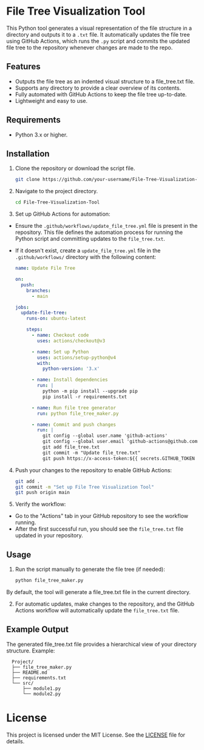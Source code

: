 # File Tree Visualization Tool

This Python tool generates a visual representation of the file structure in a directory and outputs it to a `.txt` file. It automatically updates the file tree using GitHub Actions, which runs the `.py` script and commits the updated file tree to the repository whenever changes are made to the repo.

## Features

- Outputs the file tree as an indented visual structure to a file_tree.txt file.
- Supports any directory to provide a clear overview of its contents.
- Fully automated with GitHub Actions to keep the file tree up-to-date.
- Lightweight and easy to use.

## Requirements

- Python 3.x or higher.

## Installation

1. Clone the repository or download the script file.

   ```bash
   git clone https://github.com/your-username/File-Tree-Visualization-Tool.git

2. Navigate to the project directory.

   ```bash
   cd File-Tree-Visualization-Tool

3. Set up GitHub Actions for automation:

- Ensure the `.github/workflows/update_file_tree.yml` file is present in the repository. This file defines the automation process for running the Python script and committing updates to the `file_tree.txt`.
-  If it doesn't exist, create a `update_file_tree.yml` file in the `.github/workflows/` directory with the following content:

   ```yaml
   name: Update File Tree
   
   on:
     push:
       branches:
         - main
   
   jobs:
     update-file-tree:
       runs-on: ubuntu-latest
   
       steps:
         - name: Checkout code
           uses: actions/checkout@v3
   
         - name: Set up Python
           uses: actions/setup-python@v4
           with:
             python-version: '3.x'
   
         - name: Install dependencies
           run: |
             python -m pip install --upgrade pip
             pip install -r requirements.txt
   
         - name: Run file tree generator
           run: python file_tree_maker.py
   
         - name: Commit and push changes
           run: |
             git config --global user.name 'github-actions'
             git config --global user.email 'github-actions@github.com'
             git add file_tree.txt
             git commit -m "Update file_tree.txt"
             git push https://x-access-token:${{ secrets.GITHUB_TOKEN }}@github.com/${{ github.repository }}.git

4. Push your changes to the repository to enable GitHub Actions:

   ```bash
   git add .
   git commit -m "Set up File Tree Visualization Tool"
   git push origin main

5. Verify the workflow:

- Go to the "Actions" tab in your GitHub repository to see the workflow running.
- After the first successful run, you should see the `file_tree.txt` file updated in your repository.

## Usage
1. Run the script manually to generate the file tree (if needed):

   ```bash
   python file_tree_maker.py
By default, the tool will generate a file_tree.txt file in the current directory.

2. For automatic updates, make changes to the repository, and the GitHub Actions workflow will automatically update the `file_tree.txt` file.

## Example Output

The generated file_tree.txt file provides a hierarchical view of your directory structure. Example:
   
      Project/
      ├── file_tree_maker.py
      ├── README.md
      ├── requirements.txt
      └── src/
          ├── module1.py
          └── module2.py

# License
This project is licensed under the MIT License. See the [LICENSE](LICENSE) file for details.
